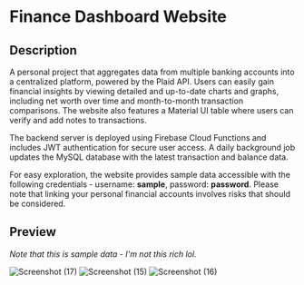 # Finance Dashboard Website

## Description
A personal project that aggregates data from multiple banking accounts into a centralized platform, powered by the Plaid API. Users can easily gain financial insights by viewing detailed and up-to-date charts and graphs, including net worth over time and month-to-month transaction comparisons. The website also features a Material UI table where users can verify and add notes to transactions. 

The backend server is deployed using Firebase Cloud Functions and includes JWT authentication for secure user access. A daily background job updates the MySQL database with the latest transaction and balance data.

For easy exploration, the website provides sample data accessible with the following credentials - username: **sample**, password: **password**. Please note that linking your personal financial accounts involves risks that should be considered.

## Preview
_Note that this is sample data - I'm not this rich lol._

![Screenshot (17)](https://github.com/danielwildsmith/finance-dashboard/assets/92833122/cc3587ce-f163-4d3e-a3a1-8181ed86d908)
![Screenshot (15)](https://github.com/danielwildsmith/finance-dashboard/assets/92833122/d1dcd311-b693-43e9-a347-8d407943e08f)
![Screenshot (16)](https://github.com/danielwildsmith/finance-dashboard/assets/92833122/f9e27770-5fc6-41f7-99b3-9b3176447956)
